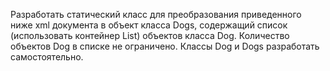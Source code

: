 Разработать статический класс для преобразования приведенного ниже xml документа в объект класса Dogs, содержащий список (использовать контейнер List) объектов класса Dog. Количество объектов Dog в списке не ограничено. Классы Dog и Dogs разработать самостоятельно.
